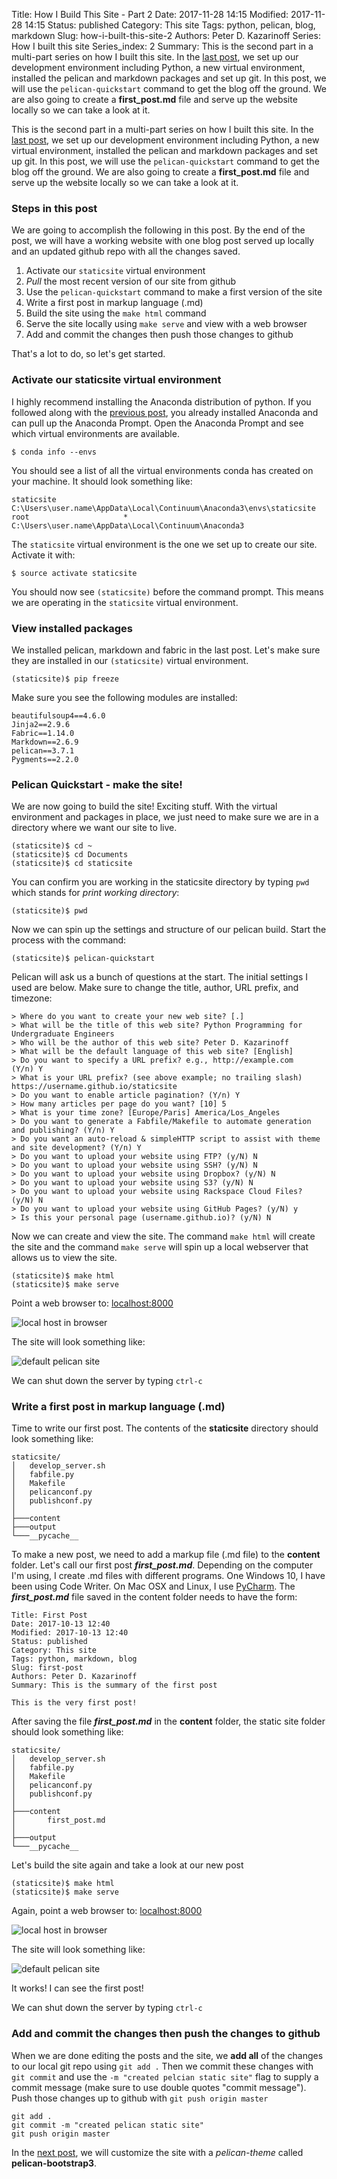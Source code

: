 Title: How I Build This Site - Part 2
Date: 2017-11-28 14:15
Modified: 2017-11-28 14:15
Status: published
Category: This site
Tags: python, pelican, blog, markdown
Slug: how-i-built-this-site-2
Authors: Peter D. Kazarinoff
Series: How I built this site
Series_index: 2
Summary: This is the second part in a multi-part series on how I built this site. In the [last post]({filename}how_I_built_this_site1.md), we set up our development environment including Python, a new virtual environment, installed the pelican and markdown packages and set up git. In this post, we will use the ```pelican-quickstart``` command to get the blog off the ground. We are also going to create a **first_post.md** file and serve up the website locally so we can take a look at it.

This is the second part in a multi-part series on how I built this site. In the [last post]({filename}how_I_built_this_site1.md), we set up our development environment including Python, a new virtual environment, installed the pelican and markdown packages and set up git. In this post, we will use the ```pelican-quickstart``` command to get the blog off the ground. We are also going to create a **first_post.md** file and serve up the website locally so we can take a look at it.

### Steps in this post

We are going to accomplish the following in this post. By the end of the post, we will have a working website with one blog post served up locally and an updated github repo with all the changes saved.

1. Activate our ```staticsite``` virtual environment
2. _Pull_ the most recent version of our site from github
3. Use the ```pelican-quickstart``` command to make a first version of the site
4. Write a first post in markup language (.md)
5. Build the site using the ```make html``` command
6. Serve the site locally using ```make serve``` and view with a web browser
7. Add and commit the changes then push those changes to github

That's a lot to do, so let's get started.


### Activate our **staticsite** virtual environment

I highly recommend installing the Anaconda distribution of python. If you followed along with the [previous post]({filename}how_I_built_this_site1.md), you already installed Anaconda and can pull up the Anaconda Prompt. Open the Anaconda Prompt and see which virtual environments are available.

```
$ conda info --envs
```

You should see a list of all the virtual environments conda has created on your machine. It should look something like:

```
staticsite                  C:\Users\user.name\AppData\Local\Continuum\Anaconda3\envs\staticsite
root                     *  C:\Users\user.name\AppData\Local\Continuum\Anaconda3
```

The ```staticsite``` virtual environment is the one we set up to create our site. Activate it with:

```
$ source activate staticsite
```

You should now see ```(staticsite)``` before the command prompt. This means we are operating in the ```staticsite``` virtual environment. 

### View installed packages

We installed pelican, markdown and fabric in the last post. Let's make sure they are installed in our ```(staticsite)``` virtual environment.

```
(staticsite)$ pip freeze
```

Make sure you see the following modules are installed: 

```
beautifulsoup4==4.6.0
Jinja2==2.9.6
Fabric==1.14.0
Markdown==2.6.9
pelican==3.7.1
Pygments==2.2.0
```

### Pelican Quickstart - make the site!

We are now going to build the site! Exciting stuff. With the virtual environment and packages in place, we just need to make sure we are in a directory where we want our site to live.

```
(staticsite)$ cd ~
(staticsite)$ cd Documents
(staticsite)$ cd staticsite
```

You can confirm you are working in the staticsite directory by typing ```pwd``` which stands for _print working directory_:

```(staticsite)$ pwd```

Now we can spin up the settings and structure of our pelican build. Start the process with the command:

```
(staticsite)$ pelican-quickstart
```

Pelican will ask us a bunch of questions at the start. The initial settings I used are below. Make sure to change the title, author, URL prefix, and timezone:

```
> Where do you want to create your new web site? [.]
> What will be the title of this web site? Python Programming for Undergraduate Engineers
> Who will be the author of this web site? Peter D. Kazarinoff
> What will be the default language of this web site? [English]
> Do you want to specify a URL prefix? e.g., http://example.com   (Y/n) Y
> What is your URL prefix? (see above example; no trailing slash) https://username.github.io/staticsite
> Do you want to enable article pagination? (Y/n) Y
> How many articles per page do you want? [10] 5
> What is your time zone? [Europe/Paris] America/Los_Angeles
> Do you want to generate a Fabfile/Makefile to automate generation and publishing? (Y/n) Y
> Do you want an auto-reload & simpleHTTP script to assist with theme and site development? (Y/n) Y
> Do you want to upload your website using FTP? (y/N) N
> Do you want to upload your website using SSH? (y/N) N
> Do you want to upload your website using Dropbox? (y/N) N
> Do you want to upload your website using S3? (y/N) N
> Do you want to upload your website using Rackspace Cloud Files? (y/N) N
> Do you want to upload your website using GitHub Pages? (y/N) y
> Is this your personal page (username.github.io)? (y/N) N
```

Now we can create and view the site. The command ```make html``` will create the site and the command ```make serve``` will spin up a local webserver that allows us to view the site.

```
(staticsite)$ make html
(staticsite)$ make serve
```

Point a web browser to: [localhost:8000](localhost:8000)

![local host in browser]({filename}/images/browser_to_localhost8000.png)

The site will look something like:

![default pelican site]({filename}/images/default_site_no_posts.png)

We can shut down the server by typing ```ctrl-c```

### Write a first post in markup language (.md)

Time to write our first post. The contents of the **staticsite** directory should look something like:

```
staticsite/
│   develop_server.sh
│   fabfile.py
│   Makefile
│   pelicanconf.py
│   publishconf.py
│
├───content
├───output
└───__pycache__
```

To make a new post, we need to add a markup file (.md file) to the **content** folder. Let's call our first post **_first_post.md_**. Depending on the computer I'm using, I create .md files with different programs. One Windows 10, I have been using Code Writer. On Mac OSX and Linux, I use [PyCharm](https://www.jetbrains.com/pycharm/). The **_first_post.md_** file saved in the content folder needs to have the form:

```
Title: First Post
Date: 2017-10-13 12:40
Modified: 2017-10-13 12:40
Status: published
Category: This site
Tags: python, markdown, blog
Slug: first-post
Authors: Peter D. Kazarinoff
Summary: This is the summary of the first post

This is the very first post!
```

After saving the file **_first_post.md_** in the **content** folder, the static site folder should look something like:

```
staticsite/
│   develop_server.sh
│   fabfile.py
│   Makefile
│   pelicanconf.py
│   publishconf.py
│
├───content
│       first_post.md
│
├───output
└───__pycache__
```

Let's build the site again and take a look at our new post

```
(staticsite)$ make html
(staticsite)$ make serve
```

Again, point a web browser to: [localhost:8000](localhost:8000)

![local host in browser]({filename}/images/browser_to_localhost8000.png)

The site will look something like:

![default pelican site]({filename}/images/default_site_1_post.png)

It works! I can see the first post!

We can shut down the server by typing ```ctrl-c```


### Add and commit the changes then push the changes to github

When we are done editing the posts and the site, we **add all** of the changes to our local git repo using ```git add .``` Then we commit these changes with ```git commit``` and use the ```-m "created pelcian static site"``` flag to supply a commit message (make sure to use double quotes "commit message"). Push those changes up to github with ```git push origin master```

```
git add .
git commit -m "created pelican static site"
git push origin master
```
In the [next post]({filename}how_I_built_this_site3.md), we will customize the site with a _pelican-theme_ called **pelican-bootstrap3**.
